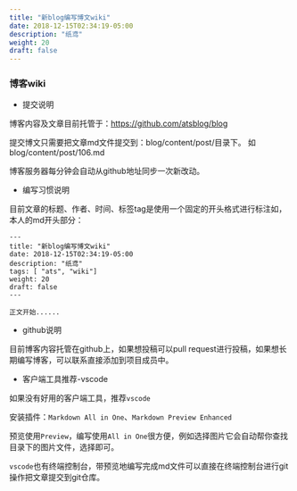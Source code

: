 ```yaml
---
title: "新blog编写博文wiki"
date: 2018-12-15T02:34:19-05:00
description: "纸鸢"
weight: 20
draft: false 
---
```


### 博客wiki

* 提交说明
  
博客内容及文章目前托管于：https://github.com/atsblog/blog

提交博文只需要把文章md文件提交到：blog/content/post/目录下。
如 blog/content/post/106.md

博客服务器每分钟会自动从github地址同步一次新改动。

* 编写习惯说明

目前文章的标题、作者、时间、标签tag是使用一个固定的开头格式进行标注如，本人的md开头部分：

```
---
title: "新blog编写博文wiki"
date: 2018-12-15T02:34:19-05:00
description: "纸鸢"
tags: [ "ats", "wiki"]
weight: 20
draft: false 
---

正文开始......
```


* github说明

目前博客内容托管在github上，如果想投稿可以pull request进行投稿，如果想长期编写博客，可以联系直接添加到项目成员中。

* 客户端工具推荐-vscode

如果没有好用的客户端工具，推荐`vscode`

安装插件：`Markdown All in One`、`Markdown Preview Enhanced`

预览使用`Preview`，编写使用`All in One`很方便，例如选择图片它会自动帮你查找目录下的图片文件，选择即可。

`vscode`也有终端控制台，带预览地编写完成md文件可以直接在终端控制台进行git操作把文章提交到git仓库。